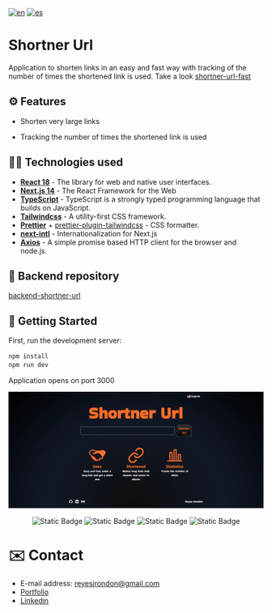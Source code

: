 [![en](https://img.shields.io/badge/lang-en-red.svg)](https://github.com/Reyes1921/shortner-url/blob/main/README.md)
[![es](https://img.shields.io/badge/lang-es-yellow.svg)](https://github.com/Reyes1921/shortner-url/blob/main/README.es.md)

# Shortner Url

Application to shorten links in an easy and fast way with tracking of the number of times the shortened link is used. Take a look [shortner-url-fast](https://shortner-url-fast.vercel.app/)

## ⚙️ Features

- Shorten very large links

- Tracking the number of times the shortened link is used

## 👨‍💻 Technologies used

- [**React 18**](https://react.dev/) - The library for web and native user interfaces.
- [**Next.js 14**](https://nextjs.org/) - The React Framework for the Web
- [**TypeScript**](https://www.typescriptlang.org/) - TypeScript is a strongly typed programming language that builds on JavaScript.
- [**Tailwindcss**](https://tailwindcss.com/) - A utility-first CSS framework.
- [**Prettier**](https://prettier.io/) + [prettier-plugin-tailwindcss](https://github.com/tailwindlabs/prettier-plugin-tailwindcss) - CSS formatter.
- [**next-intl**](https://next-intl-docs.vercel.app/) - Internationalization for Next.js
- [**Axios**](https://axios-http.com/) - A simple promise based HTTP client for the browser and node.js.

## 🔗 Backend repository

[backend-shortner-url](https://github.com/Reyes1921/backend-shortner-url/blob/main/README.md)

## 🚀 Getting Started

First, run the development server:

```bash
npm install
npm run dev
```

Application opens on port 3000

<img src='./public//wallpaper-en.webp'>
<div align="center">

![Static Badge](https://img.shields.io/badge/React-61DAFB?style=flat&logo=react&logoColor=ffffff)
![Static Badge](https://img.shields.io/badge/NextJs-000000?style=flat&logo=nextdotjs&logoColor=ffffff)
![Static Badge](https://img.shields.io/badge/TypeScript-3178C6?style=flat&logo=typescript&logoColor=ffffff)
![Static Badge](https://img.shields.io/badge/Tailwind%20CSS-06B6D4?style=flat&logo=tailwindcss&logoColor=ffffff)

</div>

# ✉️ Contact

- E-mail address: reyesjrondon@gmail.com
- [Portfolio](https://www.reyesrondon.dev/en)
- [Linkedin](https://www.linkedin.com/in/reyes-rondon/?locale=en_US)
